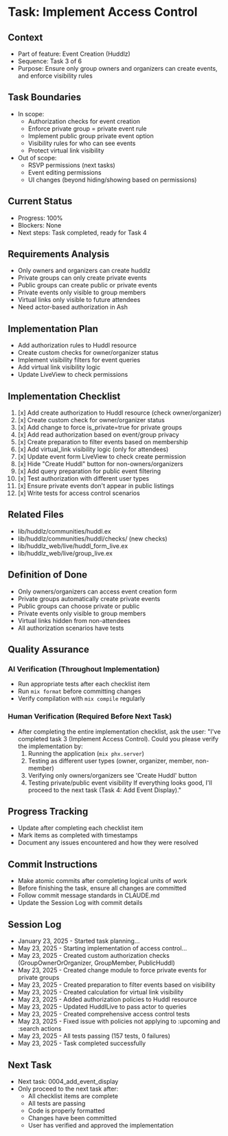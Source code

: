 # Task: Implement Access Control

## Context
- Part of feature: Event Creation (Huddlz)
- Sequence: Task 3 of 6
- Purpose: Ensure only group owners and organizers can create events, and enforce visibility rules

## Task Boundaries
- In scope: 
  - Authorization checks for event creation
  - Enforce private group = private event rule
  - Implement public group private event option
  - Visibility rules for who can see events
  - Protect virtual link visibility
- Out of scope: 
  - RSVP permissions (next tasks)
  - Event editing permissions
  - UI changes (beyond hiding/showing based on permissions)

## Current Status
- Progress: 100%
- Blockers: None
- Next steps: Task completed, ready for Task 4

## Requirements Analysis
- Only owners and organizers can create huddlz
- Private groups can only create private events
- Public groups can create public or private events
- Private events only visible to group members
- Virtual links only visible to future attendees
- Need actor-based authorization in Ash

## Implementation Plan
- Add authorization rules to Huddl resource
- Create custom checks for owner/organizer status
- Implement visibility filters for event queries
- Add virtual link visibility logic
- Update LiveView to check permissions

## Implementation Checklist
1. [x] Add create authorization to Huddl resource (check owner/organizer)
2. [x] Create custom check for owner/organizer status
3. [x] Add change to force is_private=true for private groups
4. [x] Add read authorization based on event/group privacy
5. [x] Create preparation to filter events based on membership
6. [x] Add virtual_link visibility logic (only for attendees)
7. [x] Update event form LiveView to check create permission
8. [x] Hide "Create Huddl" button for non-owners/organizers
9. [x] Add query preparation for public event filtering
10. [x] Test authorization with different user types
11. [x] Ensure private events don't appear in public listings
12. [x] Write tests for access control scenarios

## Related Files
- lib/huddlz/communities/huddl.ex
- lib/huddlz/communities/huddl/checks/ (new checks)
- lib/huddlz_web/live/huddl_form_live.ex
- lib/huddlz_web/live/group_live.ex

## Definition of Done
- Only owners/organizers can access event creation form
- Private groups automatically create private events
- Public groups can choose private or public
- Private events only visible to group members
- Virtual links hidden from non-attendees
- All authorization scenarios have tests

## Quality Assurance

### AI Verification (Throughout Implementation)
- Run appropriate tests after each checklist item
- Run `mix format` before committing changes
- Verify compilation with `mix compile` regularly

### Human Verification (Required Before Next Task)
- After completing the entire implementation checklist, ask the user:
  "I've completed task 3 (Implement Access Control). Could you please verify the implementation by:
   1. Running the application (`mix phx.server`)
   2. Testing as different user types (owner, organizer, member, non-member)
   3. Verifying only owners/organizers see 'Create Huddl' button
   4. Testing private/public event visibility
   If everything looks good, I'll proceed to the next task (Task 4: Add Event Display)."

## Progress Tracking
- Update after completing each checklist item
- Mark items as completed with timestamps
- Document any issues encountered and how they were resolved

## Commit Instructions
- Make atomic commits after completing logical units of work
- Before finishing the task, ensure all changes are committed
- Follow commit message standards in CLAUDE.md
- Update the Session Log with commit details

## Session Log
- January 23, 2025 - Started task planning...
- May 23, 2025 - Starting implementation of access control...
- May 23, 2025 - Created custom authorization checks (GroupOwnerOrOrganizer, GroupMember, PublicHuddl)
- May 23, 2025 - Created change module to force private events for private groups
- May 23, 2025 - Created preparation to filter events based on visibility
- May 23, 2025 - Created calculation for virtual link visibility
- May 23, 2025 - Added authorization policies to Huddl resource
- May 23, 2025 - Updated HuddlLive to pass actor to queries
- May 23, 2025 - Created comprehensive access control tests
- May 23, 2025 - Fixed issue with policies not applying to :upcoming and :search actions
- May 23, 2025 - All tests passing (157 tests, 0 failures)
- May 23, 2025 - Task completed successfully

## Next Task
- Next task: 0004_add_event_display
- Only proceed to the next task after:
  - All checklist items are complete
  - All tests are passing
  - Code is properly formatted
  - Changes have been committed
  - User has verified and approved the implementation